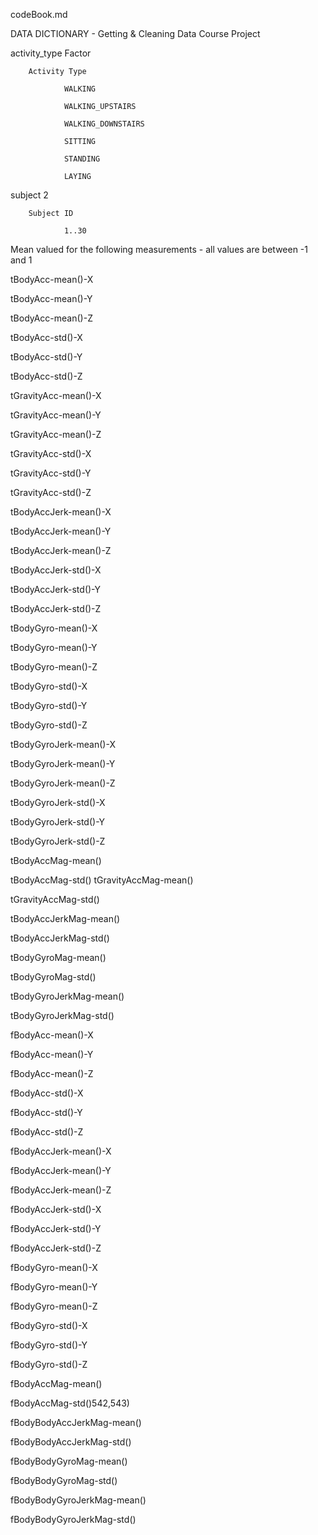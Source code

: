 codeBook.md

DATA DICTIONARY - Getting & Cleaning Data Course Project

activity_type   Factor

        Activity Type
        
                WALKING
                
                WALKING_UPSTAIRS
                
                WALKING_DOWNSTAIRS
                
                SITTING
                
                STANDING
                
                LAYING
                

subject         2

        Subject ID
        
                1..30
                

Mean valued for the following measurements - all values are between -1 and 1

tBodyAcc-mean()-X

tBodyAcc-mean()-Y

tBodyAcc-mean()-Z   

tBodyAcc-std()-X

tBodyAcc-std()-Y

tBodyAcc-std()-Z   

tGravityAcc-mean()-X

tGravityAcc-mean()-Y

tGravityAcc-mean()-Z  

tGravityAcc-std()-X

tGravityAcc-std()-Y

tGravityAcc-std()-Z 

tBodyAccJerk-mean()-X

tBodyAccJerk-mean()-Y

tBodyAccJerk-mean()-Z  

tBodyAccJerk-std()-X

tBodyAccJerk-std()-Y

tBodyAccJerk-std()-Z  

tBodyGyro-mean()-X

tBodyGyro-mean()-Y

tBodyGyro-mean()-Z  

tBodyGyro-std()-X

tBodyGyro-std()-Y

tBodyGyro-std()-Z     

tBodyGyroJerk-mean()-X

tBodyGyroJerk-mean()-Y

tBodyGyroJerk-mean()-Z   

tBodyGyroJerk-std()-X

tBodyGyroJerk-std()-Y

tBodyGyroJerk-std()-Z   

tBodyAccMag-mean()

tBodyAccMag-std()
tGravityAccMag-mean()  

tGravityAccMag-std()

tBodyAccJerkMag-mean()

tBodyAccJerkMag-std()

tBodyGyroMag-mean()

tBodyGyroMag-std()

tBodyGyroJerkMag-mean()  

tBodyGyroJerkMag-std()

fBodyAcc-mean()-X

fBodyAcc-mean()-Y  

fBodyAcc-mean()-Z

fBodyAcc-std()-X

fBodyAcc-std()-Y 

fBodyAcc-std()-Z

fBodyAccJerk-mean()-X

fBodyAccJerk-mean()-Y  

fBodyAccJerk-mean()-Z

fBodyAccJerk-std()-X

fBodyAccJerk-std()-Y       

fBodyAccJerk-std()-Z

fBodyGyro-mean()-X

fBodyGyro-mean()-Y  

fBodyGyro-mean()-Z

fBodyGyro-std()-X

fBodyGyro-std()-Y  

fBodyGyro-std()-Z

fBodyAccMag-mean()

fBodyAccMag-std()542,543)  

fBodyBodyAccJerkMag-mean()

fBodyBodyAccJerkMag-std()

fBodyBodyGyroMag-mean()  

fBodyBodyGyroMag-std()

fBodyBodyGyroJerkMag-mean()

fBodyBodyGyroJerkMag-std()
